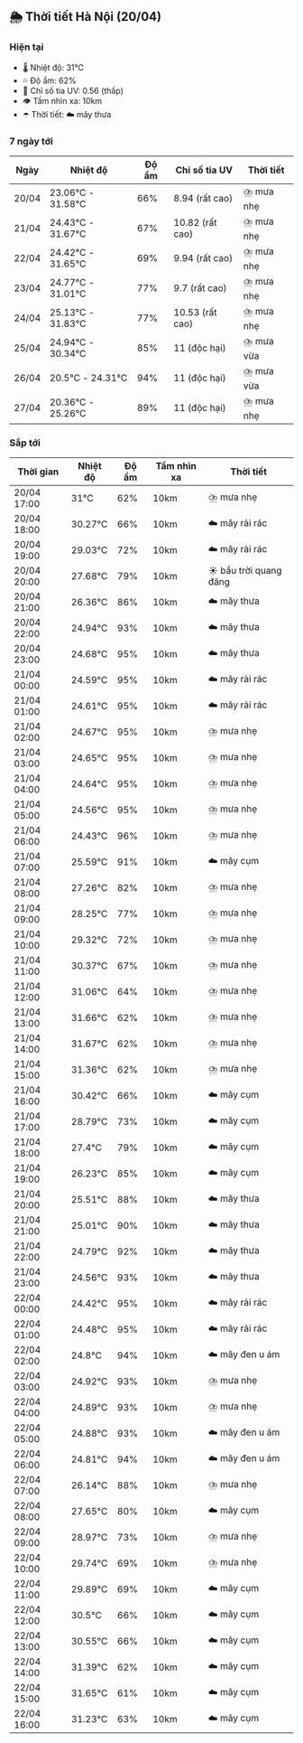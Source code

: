 ## 🌦️ Thời tiết Hà Nội (20/04)

### Hiện tại

- 🌡️ Nhiệt độ: 31℃
- 💦 Độ ẩm: 62%
- 🌟 Chỉ số tia UV: 0.56 (thấp)
- 👁️ Tầm nhìn xa: 10km
- ☂️ Thời tiết: ☁️ mây thưa

### 7 ngày tới

| Ngày | Nhiệt độ | Độ ẩm | Chỉ số tia UV | Thời tiết |
| --- | --- | --- | --- | --- |
| 20/04 | 23.06℃ - 31.58℃ | 66% | 8.94 (rất cao) | ⛈️ mưa nhẹ |
| 21/04 | 24.43℃ - 31.67℃ | 67% | 10.82 (rất cao) | ⛈️ mưa nhẹ |
| 22/04 | 24.42℃ - 31.65℃ | 69% | 9.94 (rất cao) | ⛈️ mưa nhẹ |
| 23/04 | 24.77℃ - 31.01℃ | 77% | 9.7 (rất cao) | ⛈️ mưa nhẹ |
| 24/04 | 25.13℃ - 31.83℃ | 77% | 10.53 (rất cao) | ⛈️ mưa nhẹ |
| 25/04 | 24.94℃ - 30.34℃ | 85% | 11 (độc hại) | ⛈️ mưa vừa |
| 26/04 | 20.5℃ - 24.31℃ | 94% | 11 (độc hại) | ⛈️ mưa vừa |
| 27/04 | 20.36℃ - 25.26℃ | 89% | 11 (độc hại) | ⛈️ mưa nhẹ |

### Sắp tới

| Thời gian | Nhiệt độ | Độ ẩm | Tầm nhìn xa | Thời tiết |
| --- | --- | --- | --- | --- |
| 20/04 17:00 | 31℃ | 62% | 10km | ⛈️ mưa nhẹ |
| 20/04 18:00 | 30.27℃ | 66% | 10km | ☁️ mây rải rác |
| 20/04 19:00 | 29.03℃ | 72% | 10km | ☁️ mây rải rác |
| 20/04 20:00 | 27.68℃ | 79% | 10km | ☀️ bầu trời quang đãng |
| 20/04 21:00 | 26.36℃ | 86% | 10km | ☁️ mây thưa |
| 20/04 22:00 | 24.94℃ | 93% | 10km | ☁️ mây thưa |
| 20/04 23:00 | 24.68℃ | 95% | 10km | ☁️ mây thưa |
| 21/04 00:00 | 24.59℃ | 95% | 10km | ☁️ mây rải rác |
| 21/04 01:00 | 24.61℃ | 95% | 10km | ☁️ mây rải rác |
| 21/04 02:00 | 24.67℃ | 95% | 10km | ⛈️ mưa nhẹ |
| 21/04 03:00 | 24.65℃ | 95% | 10km | ⛈️ mưa nhẹ |
| 21/04 04:00 | 24.64℃ | 95% | 10km | ⛈️ mưa nhẹ |
| 21/04 05:00 | 24.56℃ | 95% | 10km | ⛈️ mưa nhẹ |
| 21/04 06:00 | 24.43℃ | 96% | 10km | ⛈️ mưa nhẹ |
| 21/04 07:00 | 25.59℃ | 91% | 10km | ☁️ mây cụm |
| 21/04 08:00 | 27.26℃ | 82% | 10km | ⛈️ mưa nhẹ |
| 21/04 09:00 | 28.25℃ | 77% | 10km | ⛈️ mưa nhẹ |
| 21/04 10:00 | 29.32℃ | 72% | 10km | ⛈️ mưa nhẹ |
| 21/04 11:00 | 30.37℃ | 67% | 10km | ⛈️ mưa nhẹ |
| 21/04 12:00 | 31.06℃ | 64% | 10km | ⛈️ mưa nhẹ |
| 21/04 13:00 | 31.66℃ | 62% | 10km | ⛈️ mưa nhẹ |
| 21/04 14:00 | 31.67℃ | 62% | 10km | ⛈️ mưa nhẹ |
| 21/04 15:00 | 31.36℃ | 62% | 10km | ⛈️ mưa nhẹ |
| 21/04 16:00 | 30.42℃ | 66% | 10km | ☁️ mây cụm |
| 21/04 17:00 | 28.79℃ | 73% | 10km | ☁️ mây cụm |
| 21/04 18:00 | 27.4℃ | 79% | 10km | ☁️ mây cụm |
| 21/04 19:00 | 26.23℃ | 85% | 10km | ☁️ mây cụm |
| 21/04 20:00 | 25.51℃ | 88% | 10km | ☁️ mây thưa |
| 21/04 21:00 | 25.01℃ | 90% | 10km | ☁️ mây thưa |
| 21/04 22:00 | 24.79℃ | 92% | 10km | ☁️ mây thưa |
| 21/04 23:00 | 24.56℃ | 93% | 10km | ☁️ mây thưa |
| 22/04 00:00 | 24.42℃ | 95% | 10km | ☁️ mây rải rác |
| 22/04 01:00 | 24.48℃ | 95% | 10km | ☁️ mây rải rác |
| 22/04 02:00 | 24.8℃ | 94% | 10km | ☁️ mây đen u ám |
| 22/04 03:00 | 24.92℃ | 93% | 10km | ⛈️ mưa nhẹ |
| 22/04 04:00 | 24.89℃ | 93% | 10km | ⛈️ mưa nhẹ |
| 22/04 05:00 | 24.88℃ | 93% | 10km | ☁️ mây đen u ám |
| 22/04 06:00 | 24.81℃ | 94% | 10km | ☁️ mây đen u ám |
| 22/04 07:00 | 26.14℃ | 88% | 10km | ⛈️ mưa nhẹ |
| 22/04 08:00 | 27.65℃ | 80% | 10km | ☁️ mây cụm |
| 22/04 09:00 | 28.97℃ | 73% | 10km | ⛈️ mưa nhẹ |
| 22/04 10:00 | 29.74℃ | 69% | 10km | ⛈️ mưa nhẹ |
| 22/04 11:00 | 29.89℃ | 69% | 10km | ☁️ mây cụm |
| 22/04 12:00 | 30.5℃ | 66% | 10km | ☁️ mây cụm |
| 22/04 13:00 | 30.55℃ | 66% | 10km | ☁️ mây cụm |
| 22/04 14:00 | 31.39℃ | 62% | 10km | ☁️ mây cụm |
| 22/04 15:00 | 31.65℃ | 61% | 10km | ☁️ mây cụm |
| 22/04 16:00 | 31.23℃ | 63% | 10km | ☁️ mây cụm |
